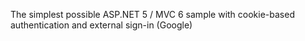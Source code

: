 The simplest possible ASP.NET 5 / MVC 6 sample with cookie-based authentication and external sign-in (Google)
